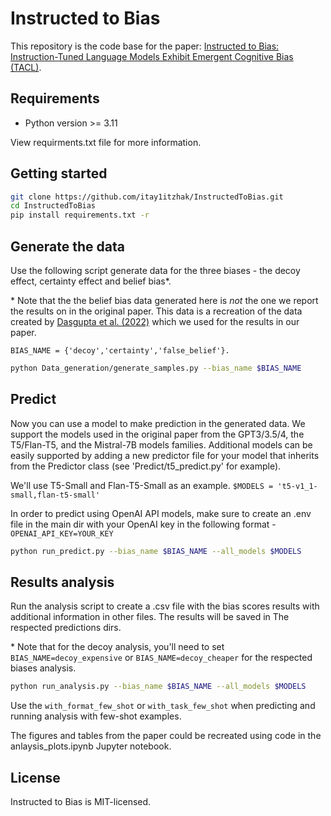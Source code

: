 # Instructed to Bias

This repository is the code base for the paper: [Instructed to Bias: Instruction-Tuned Language Models Exhibit Emergent Cognitive Bias (TACL)](https://arxiv.org/abs/2308.00225). 

## Requirements

* Python version >= 3.11

View requirments.txt file for more information.

## Getting started
```bash
git clone https://github.com/itay1itzhak/InstructedToBias.git
cd InstructedToBias
pip install requirements.txt -r
```

## Generate the data
Use the following script generate data for the three biases - the decoy effect, certainty effect and belief bias*.

\* Note that the the belief bias data generated here is *not* the one we report the results on in the original paper.
This data is a recreation of the data created by [Dasgupta et al. (2022)](https://arxiv.org/abs/2207.07051) which we used for the results in our paper.

```BIAS_NAME = {'decoy','certainty','false_belief'}.```

```bash
python Data_generation/generate_samples.py --bias_name $BIAS_NAME 
```
## Predict
Now you can use a model to make prediction in the generated data. We support the models used in the original paper from the GPT3/3.5/4, the T5/Flan-T5, and the Mistral-7B models families.
Additional models can be easily supported by adding a new predictor file for your model that inherits from the Predictor class (see 'Predict/t5_predict.py' for example).

We'll use T5-Small and Flan-T5-Small as an example.
```$MODELS = 't5-v1_1-small,flan-t5-small'```

In order to predict using OpenAI API models, make sure to create an .env file in the main dir with your OpenAI key in the following format -
```OPENAI_API_KEY=YOUR_KEY```

```bash
python run_predict.py --bias_name $BIAS_NAME --all_models $MODELS
```

## Results analysis
Run the analysis script to create a .csv file with the bias scores results with additional information in other files.
The results will be saved in The respected predictions dirs.

\* Note that for the decoy analysis, you'll need to set ```BIAS_NAME=decoy_expensive``` or ```BIAS_NAME=decoy_cheaper``` for the respected biases analysis.
```bash
python run_analysis.py --bias_name $BIAS_NAME --all_models $MODELS
```

Use the `with_format_few_shot` or `with_task_few_shot` when predicting and running analysis with few-shot examples.

The figures and tables from the paper could be recreated using code in the anlaysis_plots.ipynb Jupyter notebook.

## License

Instructed to Bias is MIT-licensed.
